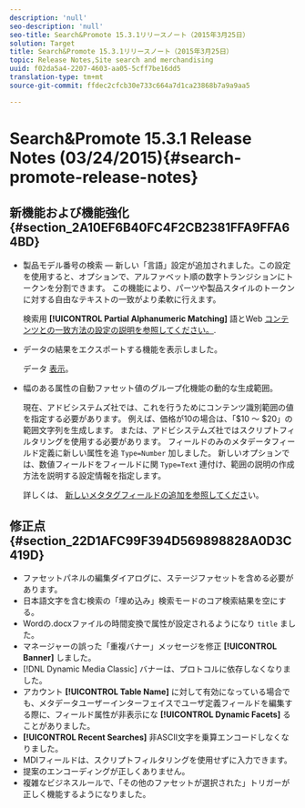 ```yaml
---
description: 'null'
seo-description: 'null'
seo-title: Search&Promote 15.3.1リリースノート（2015年3月25日）
solution: Target
title: Search&Promote 15.3.1リリースノート（2015年3月25日）
topic: Release Notes,Site search and merchandising
uuid: f02da5a4-2207-4603-aa05-5cff7be16dd5
translation-type: tm+mt
source-git-commit: ffdec2cfcb30e733c664a7d1ca23868b7a9a9aa5

---
```



# Search&amp;Promote 15.3.1 Release Notes (03/24/2015){#search-promote-release-notes}

## 新機能および機能強化 {#section_2A10EF6B40FC4F2CB2381FFA9FFA64BD}

* 製品モデル番号の検索 — 新しい「言語」設定が追加されました。この設定を使用すると、オプションで、アルファベット順の数字トランジションにトークンを分割できます。 この機能により、パーツや製品スタイルのトークンに対する自由なテキストの一致がより柔軟に行えます。

   検索用 **[!UICONTROL Partial Alphanumeric Matching]** 語とWeb [コンテンツとの一致方法の設定の説明を参照してください。](../c-about-linguistics-menu/c-about-words-and-language.md#task_351A9144A51F4B41923BDBACDEF3B616).

* データの結果をエクスポートする機能を表示しました。

   データ [表示](../c-about-reports-menu/c-about-data-views.md#concept_DCA897D074464BC1861AA47B40CC86C3)。

* 幅のある属性の自動ファセット値のグループ化機能の動的な生成範囲。

   現在、アドビシステムズ社では、これを行うためにコンテンツ識別範囲の値を指定する必要があります。 例えば、価格が10の場合は、「$10 ～ $20」の範囲文字列を生成します。 または、アドビシステムズ社ではスクリプトフィルタリングを使用する必要があります。 フィールドのみのメタデータフィールド定義に新しい属性を追 `Type=Number` 加しました。 新しいオプションでは、数値フィールドをフィールドに関 `Type=Text` 連付け、範囲の説明の作成方法を説明する設定情報を指定します。

   詳しくは、 [新しいメタタグフィールドの追加を参照してくださ](../c-about-settings-menu/c-about-metadata-menu.md#task_6DF188C0FC7F4831A4444CA9AFA615E5)い。

## 修正点 {#section_22D1AFC99F394D569898828A0D3C419D}

* ファセットパネルの編集ダイアログに、ステージファセットを含める必要があります。
* 日本語文字を含む検索の「埋め込み」検索モードのコア検索結果を空にする。
* Wordの.docxファイルの時間変換で属性が設定されるようになり `title` ました。
* マネージャーの誤った「重複バナー」メッセージを修正 **[!UICONTROL Banner]** しました。
* [!DNL Dynamic Media Classic] バナーは、プロトコルに依存しなくなりました。
* アカウント **[!UICONTROL Table Name]** に対して有効になっている場合でも、メタデータユーザーインターフェイスでユーザ定義フィールドを編集する際に、フィールド属性が非表示にな **[!UICONTROL Dynamic Facets]** ることがありました。
* **[!UICONTROL Recent Searches]** 非ASCII文字を乗算エンコードしなくなりました。
* MDIフィールドは、スクリプトフィルタリングを使用せずに入力できます。
* 提案のエンコーディングが正しくありません。
* 複雑なビジネスルールで、「その他のファセットが選択された」トリガーが正しく機能するようになりました。

